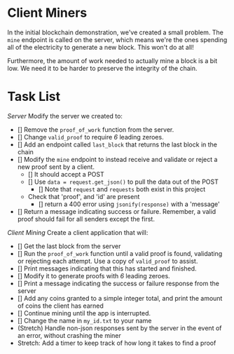 # Client Miners

In the initial blockchain demonstration, we've created a small problem.  The `mine` endpoint is called on the server, which means we're the ones spending all of the electricity to generate a new block.  This won't do at all!

Furthermore, the amount of work needed to actually mine a block is a bit low.  We need it to be harder to preserve the integrity of the chain.


# Task List

*Server*
Modify the server we created to:
* [] Remove the `proof_of_work` function from the server.
* [] Change `valid_proof` to require *6* leading zeroes.
* [] Add an endpoint called `last_block` that returns the last block in the chain
* [] Modify the `mine` endpoint to instead receive and validate or reject a new proof sent by a client.
    * [] It should accept a POST
    * [] Use `data = request.get_json()` to pull the data out of the POST
        * [] Note that `request` and `requests` both exist in this project
    * Check that 'proof', and 'id' are present
        * [] return a 400 error using `jsonify(response)` with a 'message'
* [] Return a message indicating success or failure.  Remember, a valid proof should fail for all senders except the first.

*Client Mining*
Create a client application that will:
* [] Get the last block from the server
* [] Run the `proof_of_work` function until a valid proof is found, validating or rejecting each attempt.  Use a copy of `valid_proof` to assist.
* [] Print messages indicating that this has started and finished.
* [] Modify it to generate proofs with *6* leading zeroes.
* [] Print a message indicating the success or failure response from the server
* [] Add any coins granted to a simple integer total, and print the amount of coins the client has earned
* [] Continue mining until the app is interrupted.
* [] Change the name in `my_id.txt` to your name
* (Stretch) Handle non-json responses sent by the server in the event of an error, without crashing the miner
* Stretch: Add a timer to keep track of how long it takes to find a proof

